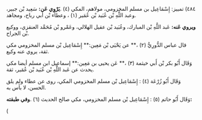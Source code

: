٤٨٤) تمييز: إِسْمَاعِيل بن مسلم المخزومي، مولاهم، المكي (٤) .**يَرْوِي عَن:** سَعِيد بْن جبير، وعبد اللَّهِ بْن عُبَيد بْن عُمَير (١) ، وعطاء بْن أَبي رباح، ومجاهد.

**ويروي عَنه:** عَبد اللَّهِ بْن المبارك، وعُبَيد بْن عقيل الهلالي، وعَمْرو بْن مُحَمَّد العنقزي، ووكيع بْن الجراح.

قال عباس الدُّورِيُّ (٢) ،** عن يَحْيَى بْن مَعِين:** إِسْمَاعِيل بْن مسلم المخزومي مكي ثقة، يروي عنه وكيع.

وَقَال أَبُو بكر بْن أَبي خيثمة (٣) ،** عَن يحيى بن مَعِين:** إسماعيل ابن مسلم أيضا مكي يحدث عن عَبد اللَّهِ بْن عُبَيد بْن عُمَير، ثقة.

وَقَال أَبُو زُرْعَة (٤) : إِسْمَاعِيل بْن مسلم المخزومي المكي، روى عن عطاء ولم يلق الحسن، لا بأس به.

وَقَال أَبُو حاتم (٥) : إِسْمَاعِيل بْن مسلم المخزومي، مكي صالح الحديث (٦) .**وفي طبقته:**

(